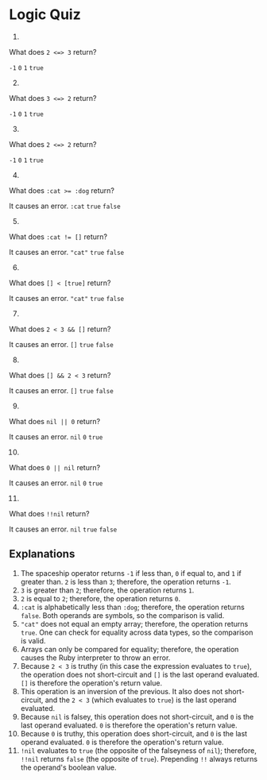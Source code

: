 # Logic Quiz

1. <quiz>
  <question>
      <p>What does <code>2 <=> 3</code> return?</p>
      <answer correct><code>-1</code></answer>
      <answer><code>0</code></answer>
      <answer><code>1</code></answer>
      <answer><code>true</code></answer>
  </question>
</quiz>

2. <quiz>
  <question>
      <p>What does <code>3 <=> 2</code> return?</p>
      <answer><code>-1</code></answer>
      <answer><code>0</code></answer>
      <answer correct><code>1</code></answer>
      <answer><code>true</code></answer>
  </question>
</quiz>

3. <quiz>
  <question>
      <p>What does <code>2 <=> 2</code> return?</p>
      <answer><code>-1</code></answer>
      <answer correct><code>0</code></answer>
      <answer><code>1</code></answer>
      <answer><code>true</code></answer>
  </question>
</quiz>

4. <quiz>
  <question>
      <p>What does <code>:cat >= :dog</code> return?</p>
      <answer>It causes an error.</answer>
      <answer><code>:cat</code></answer>
      <answer><code>true</code></answer>
      <answer correct><code>false</code></answer>
  </question>
</quiz>

5. <quiz>
  <question>
      <p>What does <code>:cat != []</code> return?</p>
      <answer>It causes an error.</answer>
      <answer><code>"cat"</code></answer>
      <answer correct><code>true</code></answer>
      <answer><code>false</code></answer>
  </question>
</quiz>

6. <quiz>
  <question>
      <p>What does <code>[] < [true]</code> return?</p>
      <answer correct>It causes an error.</answer>
      <answer><code>"cat"</code></answer>
      <answer><code>true</code></answer>
      <answer><code>false</code></answer>
  </question>
</quiz>

7. <quiz>
  <question>
      <p>What does <code>2 < 3 && []</code> return?</p>
      <answer>It causes an error.</answer>
      <answer correct><code>[]</code></answer>
      <answer><code>true</code></answer>
      <answer><code>false</code></answer>
  </question>
</quiz>

8. <quiz>
  <question>
      <p>What does <code>[] && 2 < 3</code> return?</p>
      <answer>It causes an error.</answer>
      <answer><code>[]</code></answer>
      <answer correct><code>true</code></answer>
      <answer><code>false</code></answer>
  </question>
</quiz>

9. <quiz>
  <question>
      <p>What does <code>nil || 0</code> return?</p>
      <answer>It causes an error.</answer>
      <answer><code>nil</code></answer>
      <answer correct><code>0</code></answer>
      <answer><code>true</code></answer>
  </question>
</quiz>

10. <quiz>
  <question>
      <p>What does <code>0 || nil</code> return?</p>
      <answer>It causes an error.</answer>
      <answer><code>nil</code></answer>
      <answer correct><code>0</code></answer>
      <answer><code>true</code></answer>
  </question>
</quiz>

11. <quiz>
  <question>
      <p>What does <code>!!nil</code> return?</p>
      <answer>It causes an error.</answer>
      <answer><code>nil</code></answer>
      <answer><code>true</code></answer>
      <answer correct><code>false</code></answer>
  </question>
</quiz>


## Explanations

1. The spaceship operator returns `-1` if less than, `0` if equal to, and `1` if greater than. `2` is less than `3`; therefore, the operation returns `-1`.
2. `3` is greater than `2`; therefore, the operation returns `1`.
3. `2` is equal to `2`; therefore, the operation returns `0`.
4. `:cat` is alphabetically less than `:dog`; therefore, the operation returns `false`. Both operands are symbols, so the comparison is valid.
5. `"cat"` does not equal an empty array; therefore, the operation returns `true`. One can check for equality across data types, so the comparison is valid.
6. Arrays can only be compared for equality; therefore, the operation causes the Ruby interpreter to throw an error.
7. Because `2 < 3` is truthy (in this case the expression evaluates to `true`), the operation does not short-circuit and `[]` is the last operand evaluated. `[]` is therefore the operation's return value.
8. This operation is an inversion of the previous. It also does not short-circuit, and the `2 < 3` (which evaluates to `true`) is the last operand evaluated.
9. Because `nil` is falsey, this operation does not short-circuit, and `0` is the last operand evaluated. `0` is therefore the operation's return value.
10. Because `0` is truthy, this operation does short-circuit, and `0` is the last operand evaluated. `0` is therefore the operation's return value.
11. `!nil` evaluates to `true` (the opposite of the falseyness of `nil`); therefore, `!!nil` returns `false` (the opposite of `true`). Prepending `!!` always returns the operand's boolean value.
